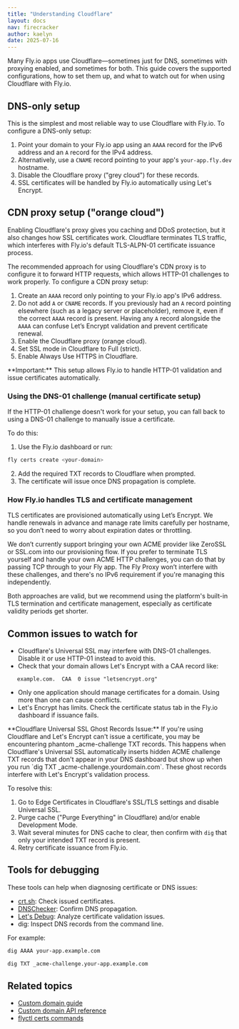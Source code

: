 ```yaml
---
title: "Understanding Cloudflare"
layout: docs
nav: firecracker
author: kaelyn
date: 2025-07-16
---
```


Many Fly.io apps use Cloudflare—sometimes just for DNS, sometimes with proxying enabled, and sometimes for both. This guide covers the supported configurations, how to set them up, and what to watch out for when using Cloudflare with Fly.io.

## DNS-only setup

This is the simplest and most reliable way to use Cloudflare with Fly.io. To configure a DNS-only setup:

1. Point your domain to your Fly.io app using an `AAAA` record for the IPv6 address and an `A` record for the IPv4 address.
2. Alternatively, use a `CNAME` record pointing to your app's `your-app.fly.dev` hostname.
3. Disable the Cloudflare proxy ("grey cloud") for these records.
4. SSL certificates will be handled by Fly.io automatically using Let's Encrypt.

## CDN proxy setup ("orange cloud")

Enabling Cloudflare's proxy gives you caching and DDoS protection, but it also changes how SSL certificates work. Cloudflare terminates TLS traffic, which interferes with Fly.io's default TLS-ALPN-01 certificate issuance process.

The recommended approach for using Cloudflare's CDN proxy is to configure it to forward HTTP requests, which allows HTTP-01 challenges to work properly. To configure a CDN proxy setup:

1. Create an `AAAA` record only pointing to your Fly.io app's IPv6 address.
2. Do not add `A` or `CNAME` records. If you previously had an `A` record pointing elsewhere (such as a legacy server or placeholder), remove it, even if the correct `AAAA` record is present. Having any `A` record alongside the `AAAA` can confuse Let’s Encrypt validation and prevent certificate renewal.
3. Enable the Cloudflare proxy (orange cloud).
4. Set SSL mode in Cloudflare to Full (strict).
5. Enable Always Use HTTPS in Cloudflare.

<div class="callout">
**Important:** This setup allows Fly.io to handle HTTP-01 validation and issue certificates automatically.
</div>


### Using the DNS-01 challenge (manual certificate setup)

If the HTTP-01 challenge doesn't work for your setup, you can fall back to using a DNS-01 challenge to manually issue a certificate.

To do this:
1. Use the Fly.io dashboard or run:

```bash
fly certs create <your-domain>
```

2. Add the required TXT records to Cloudflare when prompted.
3. The certificate will issue once DNS propagation is complete.

### How Fly.io handles TLS and certificate management

TLS certificates are provisioned automatically using Let’s Encrypt. We handle renewals in advance and manage rate limits carefully per hostname, so you don’t need to worry about expiration dates or throttling.

We don’t currently support bringing your own ACME provider like ZeroSSL or SSL.com into our provisioning flow. If you prefer to terminate TLS yourself and handle your own ACME HTTP challenges, you can do that by passing TCP through to your Fly app. The Fly Proxy won’t interfere with these challenges, and there's no IPv6 requirement if you're managing this independently.

Both approaches are valid, but we recommend using the platform's built-in TLS termination and certificate management, especially as certificate validity periods get shorter.

## Common issues to watch for

- Cloudflare's Universal SSL may interfere with DNS-01 challenges. Disable it or use HTTP-01 instead to avoid this.
- Check that your domain allows Let's Encrypt with a CAA record like:

```
   example.com.  CAA  0 issue "letsencrypt.org"
```

- Only one application should manage certificates for a domain. Using more than one can cause conflicts.
- Let's Encrypt has limits. Check the certificate status tab in the Fly.io dashboard if issuance fails.

<div class="callout">
**Cloudflare Universal SSL Ghost Records Issue:** If you're using Cloudflare and Let's Encrypt can't issue a certificate, you may be encountering phantom _acme-challenge TXT records. This happens when Cloudflare's Universal SSL automatically inserts hidden ACME challenge TXT records that don't appear in your DNS dashboard but show up when you run `dig TXT _acme-challenge.yourdomain.com`. These ghost records interfere with Let's Encrypt's validation process.

To resolve this:
1. Go to Edge Certificates in Cloudflare's SSL/TLS settings and disable Universal SSL.
2. Purge cache ("Purge Everything" in Cloudflare) and/or enable Development Mode.
3. Wait several minutes for DNS cache to clear, then confirm with `dig` that only your intended TXT record is present.
4. Retry certificate issuance from Fly.io.
</div>

## Tools for debugging

These tools can help when diagnosing certificate or DNS issues:

- [crt.sh](https://crt.sh/): Check issued certificates.
- [DNSChecker](https://dnschecker.org/): Confirm DNS propagation.
- [Let's Debug](https://letsdebug.net/): Analyze certificate validation issues.
- dig: Inspect DNS records from the command line.

For example:

```bash
dig AAAA your-app.example.com

dig TXT _acme-challenge.your-app.example.com
```

## Related topics

- [Custom domain guide](https://fly.io/docs/networking/custom-domain/)
- [Custom domain API reference](https://fly.io/docs/networking/custom-domain-api/)
- [flyctl certs commands](https://fly.io/docs/flyctl/certs/)

